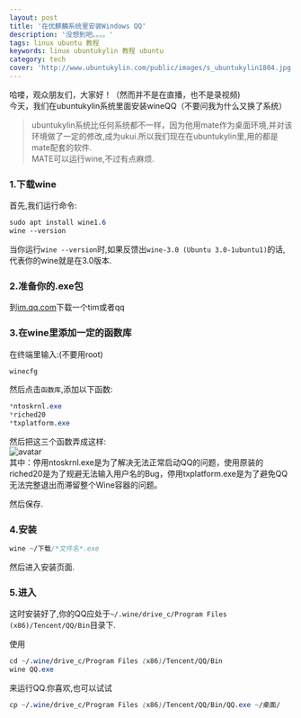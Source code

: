 ```yaml
---
layout: post
title: '在优麒麟系统里安装Windows QQ'
description: '没想到吧。。。。'
tags: linux ubuntu 教程
keywords: linux ubuntukylin 教程 ubuntu
category: tech
cover: 'http://www.ubuntukylin.com/public/images/s_ubuntukylin1804.jpg'
---
```

哈喽，观众朋友们，大家好！（然而并不是在直播，也不是录视频)  
今天，我们在ubuntukylin系统里面安装wineQQ（不要问我为什么又换了系统）  
> ubuntukylin系统比任何系统都不一样，因为他用mate作为桌面环境,并对该环境做了一定的修改,成为ukui.所以我们现在在ubuntukylin里,用的都是mate配套的软件.  
MATE可以运行wine,不过有点麻烦.  
### 1.下载wine
首先,我们运行命令:
```css
sudo apt install wine1.6
wine --version
```
当你运行`wine --version`时,如果反馈出`wine-3.0 (Ubuntu 3.0-1ubuntu1)`的话,代表你的wine就是在3.0版本.  
  
### 2.准备你的.exe包
到[im.qq.com](https://www.qq.com)下载一个tim或者qq
### 3.在wine里添加一定的函数库
在终端里输入:(不要用root)
```css
winecfg
```
然后点击`函数库`,添加以下函数:
```css
*ntoskrnl.exe
*riched20
*txplatform.exe
```
然后把这三个函数弄成这样:  
![avatar](https://img.ithome.com/newsuploadfiles/2017/5/20170503_130210_364.jpg)  
其中：停用ntoskrnl.exe是为了解决无法正常启动QQ的问题，使用原装的riched20是为了规避无法输入用户名的Bug，停用txplatform.exe是为了避免QQ无法完整退出而滞留整个Wine容器的问题。  
  
然后保存.
### 4.安装
```css
wine ~/下载/*文件名*.exe
```
然后进入安装页面.
### 5.进入
这时安装好了,你的QQ应处于`~/.wine/drive_c/Program Files (x86)/Tencent/QQ/Bin`目录下.  
  
使用
```css
cd ~/.wine/drive_c/Program Files (x86)/Tencent/QQ/Bin
wine QQ.exe
```
来运行QQ.你喜欢,也可以试试
```css
cp ~/.wine/drive_c/Program Files (x86)/Tencent/QQ/Bin/QQ.exe ~/桌面/
```

